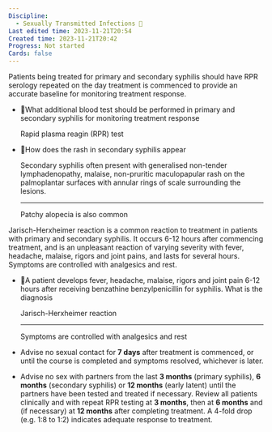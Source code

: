 ```yaml
---
Discipline:
  - Sexually Transmitted Infections 🍆
Last edited time: 2023-11-21T20:54
Created time: 2023-11-21T20:42
Progress: Not started
Cards: false
---
```

Patients being treated for primary and secondary syphilis should have RPR serology repeated on the day treatment is commenced to provide an accurate baseline for monitoring treatment response.
- 🍒What additional blood test should be performed in primary and secondary syphilis for monitoring treatment response
    
    Rapid plasma reagin (RPR) test
    
- 🍒How does the rash in secondary syphilis appear
    
    Secondary syphilis often present with generalised non-tender lymphadenopathy, malaise, non-pruritic maculopapular rash on the palmoplantar surfaces with annular rings of scale surrounding the lesions.
    
    ---
    
    Patchy alopecia is also common
    
Jarisch-Herxheimer reaction is a common reaction to treatment in patients with primary and secondary syphilis. It occurs 6-12 hours after commencing treatment, and is an unpleasant reaction of varying severity with fever, headache, malaise, rigors and joint pains, and lasts for several hours. Symptoms are controlled with analgesics and rest.
- 🍒A patient develops fever, headache, malaise, rigors and joint pain 6-12 hours after receiving benzathine benzylpenicillin for syphilis. What is the diagnosis
    
    Jarisch-Herxheimer reaction
    
    ---
    
    Symptoms are controlled with analgesics and rest
    
- Advise no sexual contact for **7 days** after treatment is commenced, or until the course is completed and symptoms resolved, whichever is later.
- Advise no sex with partners from the last **3 months** (primary syphilis), **6 months** (secondary syphilis) or **12 months** (early latent) until the partners have been tested and treated if necessary.
Review all patients clinically and with repeat RPR testing at **3 months**, then at **6 months** and (if necessary) at **12 months** after completing treatment. A 4-fold drop (e.g. 1:8 to 1:2) indicates adequate response to treatment.